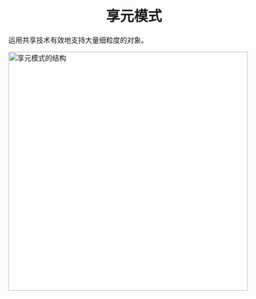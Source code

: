 <h1 align="center">
享元模式
</h1>

运用共享技术有效地支持大量细粒度的对象。

<img src="https://refactoringguru.cn/images/patterns/diagrams/flyweight/structure-2x.png" alt="享元模式的结构" width="480">